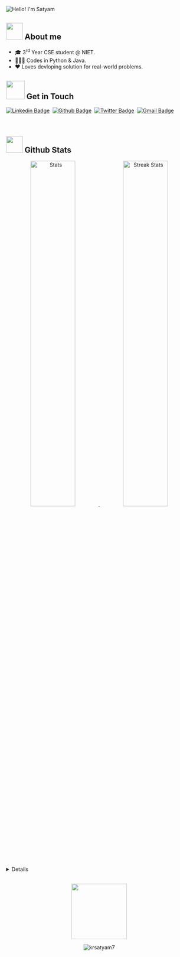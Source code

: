 
<p align = "center><a href=""><img alt="Hello! I'm Satyam" src="https://github.com/krsatyam7/krsatyam7/assets/110342305/d6d340a9-7f9b-413e-aecf-fdcb93bf1ae3" /></a></p>



## <img height="45" src="https://media.tenor.com/rPcqJExSaOcAAAAi/menhera-chibi.gif"/> About me

- 🎓 3<sup>rd</sup> Year CSE student @ NIET.
- 🧑🏻‍💻 Codes in Python & Java.
- ❤️ Loves devloping solution for real-world problems.
  

## <img height="50" src="https://media.tenor.com/uxO8UkvrXz4AAAAi/animation-cat.gif"/> Get in Touch  
[![Linkedin Badge](https://img.shields.io/badge/-krsatyam7-blue?style=flat&logo=Linkedin&logoColor=white&link=https://www.linkedin.com/in/krsatyam7/)](https://www.linkedin.com/in/krsatyam7/)&nbsp; 
[![Github Badge](https://img.shields.io/badge/-krsatyam7-%23121011.svg?style=flat&logo=github&logoColor=white&link=https://github.com/krsatyam7/)](https://github.com/krsatyam7/)&nbsp; 
[![Twitter Badge](https://img.shields.io/badge/-krsatyam7-blue.svg?style=flat&logo=Twitter&logoColor=blue&logoColor=blue&link=https://twitter.com/krsatyam7)](https://twitter.com/krsatyam7)&nbsp; 
[![Gmail Badge](https://img.shields.io/badge/-krsatyam7@outlook.com-c14438?style=flat&logo=Gmail&logoColor=white&link=mailto:krsatyam7@outlook.com)](mailto:krsatyam7@outlook.com)

<br>

## <img height="45" src="https://media.tenor.com/tKYbGz3wNCAAAAAi/catscafe-penguin.gif"/> Github Stats
<div align="center">
    <a href="https://github-readme-stats.vercel.app">
        <img width="49%" alt="Stats" src="https://my-stats-lemon.vercel.app/api?username=krsatyam7&show_icons=true&theme=tokyonight&hide_border=true"/>
    </a>
    <a href="https://github-readme-streak-stats.herokuapp.com">
        <img width="49%" alt="Streak Stats" src="https://github-readme-streak-stats.herokuapp.com/?user=krsatyam7&theme=tokyonight&hide_border=true"/>
    </a>
</div>

<details closed>

<p align="center"> <img src = "https://metrics.lecoq.io/krsatyam7?template=terminal&base=header%2C%20activity%2C%20community%2C%20repositories%2C%20metadata&base.indepth=false&base.hireable=false&base.skip=false&config.timezone=Asia%2FCalcutta" />
</p>  

</details>

<br>


<p align="center">
<img height="150" src="https://media.tenor.com/vlatqJBjMi0AAAAj/among-us.gif"/></p>

<p align="center"> <img src="https://komarev.com/ghpvc/?username=krsatyam7" alt="krsatyam7" /> </p>
